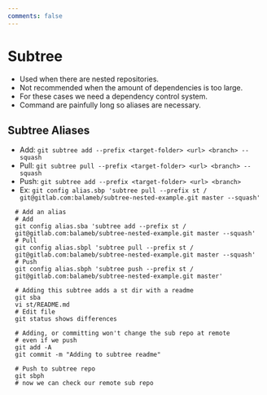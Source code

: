 ```yaml
---
comments: false
---
```


# Subtree

- Used when there are nested repositories.
- Not recommended when the amount of dependencies is too large.
- For these cases we need a dependency control system.
- Command are painfully long so aliases are necessary.

## Subtree Aliases

- Add: `git subtree add --prefix <target-folder> <url> <branch> --squash`
- Pull: `git subtree pull --prefix <target-folder> <url> <branch> --squash`
- Push: `git subtree add --prefix <target-folder> <url> <branch>`
- Ex: `git config alias.sbp 'subtree pull --prefix st /
  git@gitlab.com:balameb/subtree-nested-example.git master --squash'`

```shell
  # Add an alias
  # Add
  git config alias.sba 'subtree add --prefix st /
  git@gitlab.com:balameb/subtree-nested-example.git master --squash'
  # Pull
  git config alias.sbpl 'subtree pull --prefix st /
  git@gitlab.com:balameb/subtree-nested-example.git master --squash'
  # Push
  git config alias.sbph 'subtree push --prefix st /
  git@gitlab.com:balameb/subtree-nested-example.git master'

  # Adding this subtree adds a st dir with a readme
  git sba
  vi st/README.md
  # Edit file
  git status shows differences

```

```shell
  # Adding, or committing won't change the sub repo at remote
  # even if we push
  git add -A
  git commit -m "Adding to subtree readme"

  # Push to subtree repo
  git sbph
  # now we can check our remote sub repo
```
